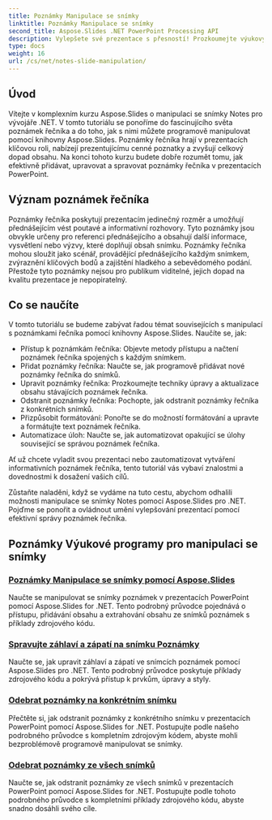 ```yaml
---
title: Poznámky Manipulace se snímky
linktitle: Poznámky Manipulace se snímky
second_title: Aspose.Slides .NET PowerPoint Processing API
description: Vylepšete své prezentace s přesností! Prozkoumejte výukový program Aspose.Slides o manipulaci se snímky poznámek v .NET. Naučte se programově přidávat, upravovat a spravovat poznámky řečníka.
type: docs
weight: 16
url: /cs/net/notes-slide-manipulation/
---
```

## Úvod

Vítejte v komplexním kurzu Aspose.Slides o manipulaci se snímky Notes pro vývojáře .NET. V tomto tutoriálu se ponoříme do fascinujícího světa poznámek řečníka a do toho, jak s nimi můžete programově manipulovat pomocí knihovny Aspose.Slides. Poznámky řečníka hrají v prezentacích klíčovou roli, nabízejí prezentujícímu cenné poznatky a zvyšují celkový dopad obsahu. Na konci tohoto kurzu budete dobře rozumět tomu, jak efektivně přidávat, upravovat a spravovat poznámky řečníka v prezentacích PowerPoint.

## Význam poznámek řečníka

Poznámky řečníka poskytují prezentacím jedinečný rozměr a umožňují přednášejícím vést poutavé a informativní rozhovory. Tyto poznámky jsou obvykle určeny pro referenci přednášejícího a obsahují další informace, vysvětlení nebo výzvy, které doplňují obsah snímku. Poznámky řečníka mohou sloužit jako scénář, provádějící přednášejícího každým snímkem, zvýraznění klíčových bodů a zajištění hladkého a sebevědomého podání. Přestože tyto poznámky nejsou pro publikum viditelné, jejich dopad na kvalitu prezentace je nepopiratelný.

## Co se naučíte

V tomto tutoriálu se budeme zabývat řadou témat souvisejících s manipulací s poznámkami řečníka pomocí knihovny Aspose.Slides. Naučíte se, jak:

- Přístup k poznámkám řečníka: Objevte metody přístupu a načtení poznámek řečníka spojených s každým snímkem.
- Přidat poznámky řečníka: Naučte se, jak programově přidávat nové poznámky řečníka do snímků.
- Upravit poznámky řečníka: Prozkoumejte techniky úpravy a aktualizace obsahu stávajících poznámek řečníka.
- Odstranit poznámky řečníka: Pochopte, jak odstranit poznámky řečníka z konkrétních snímků.
- Přizpůsobit formátování: Ponořte se do možností formátování a upravte a formátujte text poznámek řečníka.
- Automatizace úloh: Naučte se, jak automatizovat opakující se úlohy související se správou poznámek řečníka.

Ať už chcete vyladit svou prezentaci nebo zautomatizovat vytváření informativních poznámek řečníka, tento tutoriál vás vybaví znalostmi a dovednostmi k dosažení vašich cílů.

Zůstaňte naladěni, když se vydáme na tuto cestu, abychom odhalili možnosti manipulace se snímky Notes pomocí Aspose.Slides pro .NET. Pojďme se ponořit a ovládnout umění vylepšování prezentací pomocí efektivní správy poznámek řečníka.

## Poznámky Výukové programy pro manipulaci se snímky
### [Poznámky Manipulace se snímky pomocí Aspose.Slides](./notes-slide-manipulation/)
Naučte se manipulovat se snímky poznámek v prezentacích PowerPoint pomocí Aspose.Slides for .NET. Tento podrobný průvodce pojednává o přístupu, přidávání obsahu a extrahování obsahu ze snímků poznámek s příklady zdrojového kódu.
### [Spravujte záhlaví a zápatí na snímku Poznámky](./header-and-footer-in-notes-slide/)
Naučte se, jak upravit záhlaví a zápatí ve snímcích poznámek pomocí Aspose.Slides pro .NET. Tento podrobný průvodce poskytuje příklady zdrojového kódu a pokrývá přístup k prvkům, úpravy a styly.
### [Odebrat poznámky na konkrétním snímku](./remove-notes-at-specific-slide/)
Přečtěte si, jak odstranit poznámky z konkrétního snímku v prezentacích PowerPoint pomocí Aspose.Slides for .NET. Postupujte podle našeho podrobného průvodce s kompletním zdrojovým kódem, abyste mohli bezproblémově programově manipulovat se snímky.
### [Odebrat poznámky ze všech snímků](./remove-notes-from-all-slides/)
Naučte se, jak odstranit poznámky ze všech snímků v prezentacích PowerPoint pomocí Aspose.Slides for .NET. Postupujte podle tohoto podrobného průvodce s kompletními příklady zdrojového kódu, abyste snadno dosáhli svého cíle.